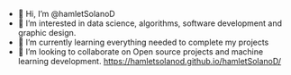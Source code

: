 - 👋 Hi, I’m @hamletSolanoD
- 👀 I’m interested in data science, algorithms, software development and graphic design.
- 🌱 I’m currently learning everything needed to complete my projects
- 💞️ I’m looking to collaborate on Open source projects and machine learning development.
https://hamletsolanod.github.io/hamletSolanoD/
<!---
hamletSolanoD/hamletSolanoD is a ✨ special ✨ repository because its `README.md` (this file) appears on your GitHub profile.
You can click the Preview link to take a look at your changes.
--->
